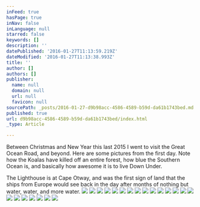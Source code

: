 ```yaml
---
inFeed: true
hasPage: true
inNav: false
inLanguage: null
starred: false
keywords: []
description: ''
datePublished: '2016-01-27T11:13:59.219Z'
dateModified: '2016-01-27T11:13:38.993Z'
title: ''
author: []
authors: []
publisher:
  name: null
  domain: null
  url: null
  favicon: null
sourcePath: _posts/2016-01-27-d9b98acc-4586-4589-b59d-da61b1743bed.md
published: true
url: d9b98acc-4586-4589-b59d-da61b1743bed/index.html
_type: Article

---
```

Between Christmas and New Year this last 2015 I went to visit the Great Ocean Road, and beyond. Here are some pictures from the first day. Note how the Koalas have killed off an entire forest, how blue the Southern Ocean is, and basically how awesome it is to live Down Under.

The Lighthouse is at Cape Otway, and was the first sign of land that the ships from Europe would see back in the day after months of nothing but water, water, and more water.
![](https://the-grid-user-content.s3-us-west-2.amazonaws.com/ee750c24-b6c6-4e9b-a1bc-8de8a73f6143.jpg)
![](https://the-grid-user-content.s3-us-west-2.amazonaws.com/17b0308e-fc82-4d87-8300-930b0578e2c5.jpg)
![](https://the-grid-user-content.s3-us-west-2.amazonaws.com/bd936ece-4c35-4d50-b417-06ed3bd6d43c.jpg)
![](https://the-grid-user-content.s3-us-west-2.amazonaws.com/645950ac-c7a7-4367-a73b-1c97fbbf90b9.jpg)
![](https://the-grid-user-content.s3-us-west-2.amazonaws.com/8010d1d8-85dd-42cd-bf6e-7e46679cce75.jpg)
![](https://the-grid-user-content.s3-us-west-2.amazonaws.com/a90e8103-1915-4384-b434-951687e014d0.jpg)
![](https://the-grid-user-content.s3-us-west-2.amazonaws.com/cdb6edf9-6144-4cbd-be0a-d9cd039a553a.jpg)
![](https://the-grid-user-content.s3-us-west-2.amazonaws.com/a807b697-e84d-4dd1-8937-2626a22f1fc2.jpg)
![](https://the-grid-user-content.s3-us-west-2.amazonaws.com/9268582b-9608-4684-ba08-bc5dbc5bc3b8.jpg)
![](https://the-grid-user-content.s3-us-west-2.amazonaws.com/b47006e8-099d-4b42-9122-27fa664501ca.jpg)
![](https://the-grid-user-content.s3-us-west-2.amazonaws.com/0b662d04-3dc0-461e-b1d8-fdc2f0677c82.jpg)
![](https://the-grid-user-content.s3-us-west-2.amazonaws.com/a56f808b-c154-49ab-a5e0-9cc181e65d6c.jpg)
![](https://the-grid-user-content.s3-us-west-2.amazonaws.com/87293b59-02fe-4f60-be94-c59a06be0301.jpg)
![](https://the-grid-user-content.s3-us-west-2.amazonaws.com/72236d43-5937-40c7-8947-b82b9cc41b96.jpg)
![](https://the-grid-user-content.s3-us-west-2.amazonaws.com/9b622c2d-52f8-4bd7-b3b1-394bcf408b92.jpg)
![](https://the-grid-user-content.s3-us-west-2.amazonaws.com/61e99edf-4bc2-48e4-a9d1-2221bff51d51.jpg)
![](https://the-grid-user-content.s3-us-west-2.amazonaws.com/4fef66c3-1774-4616-a83d-2dd363947f3f.jpg)
![](https://the-grid-user-content.s3-us-west-2.amazonaws.com/5faedd64-63c7-4c32-991e-339bcb51ac7e.jpg)
![](https://the-grid-user-content.s3-us-west-2.amazonaws.com/6b7d3a83-1886-4c35-9ec2-afaab12ea273.jpg)
![](https://the-grid-user-content.s3-us-west-2.amazonaws.com/423f6813-f508-49e3-86a0-186275bbe719.jpg)
![](https://the-grid-user-content.s3-us-west-2.amazonaws.com/75bd7306-b832-420e-8117-9d2d891f9301.jpg)
![](https://the-grid-user-content.s3-us-west-2.amazonaws.com/839d2310-d802-473e-a9eb-5d0ce4c4df44.jpg)